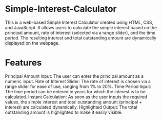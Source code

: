 # Simple-Interest-Calculator
This is a web-based Simple Interest Calculator created using HTML, CSS, and JavaScript. It allows users to calculate the simple interest based on the principal amount, rate of interest (selected via a range slider), and the time period. The resulting interest and total outstanding amount are dynamically displayed on the webpage.

# Features
Principal Amount Input: The user can enter the principal amount as a numeric input.
Rate of Interest Slider: The rate of interest is chosen via a range slider for ease of use, ranging from 1% to 20%.
Time Period Input: The time period can be entered in years for which the interest is to be calculated.
Instant Calculation: As soon as the user inputs the required values, the simple interest and total outstanding amount (principal + interest) are calculated dynamically.
Highlighted Output: The total outstanding amount is highlighted to make it easily visible.
